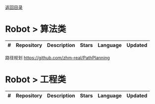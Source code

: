 <a href="https://github.com/liqi-c/AI-Robot-Knowledge-Repository">返回目录</a>

# Robot > 算法类
|#|Repository|Description|Stars|Language|Updated|
|:-|:-|:-|:-|:-|:-|

路径规划 https://github.com/zhm-real/PathPlanning

# Robot > 工程类 

|#|Repository|Description|Stars|Language|Updated|
|:-|:-|:-|:-|:-|:-|


